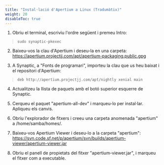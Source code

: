```yaml
---
title: "Instal·lació d'Apertium a Linux (Tradumàtix)"
weight: 20
disableToc: true
---
```

1. Obriu el terminal, escriviu l'ordre següent i premeu Intro:

> ```sudo synaptic-pkexec```

2. Baixeu-vos la clau d'Apertium i deseu-la en una carpeta: https://apertium.projectjj.com/apt/apertium-packaging.public.gpg

3. A Synaptic, a "Fonts de programari", importeu la clau que us heu baixat i el repositori d'Apertium:

> ```deb http://apertium.projectjj.com/apt/nightly xenial main```

4. Actualitzeu la llista de paquets amb el botó superior esquerre de Synaptic.

5. Cerqueu el paquet "apertium-all-dev" i marqueu-lo per instal·lar. Apliqueu els canvis.

6. Obriu l'explorador de fitxers i creeu una carpeta anomenada "apertium" a /home/samba/homes/<elvostreNIU>.

7. Baixeu-vos Apertium Viewer i deseu-lo a la carpeta "apertium": https://svn.code.sf.net/p/apertium/svn/builds/apertium-viewer/apertium-viewer.jar

8. Obriu el panell de propietats del fitxer "apertium-viewer.jar", i marqueu el fitxer com a executable.
